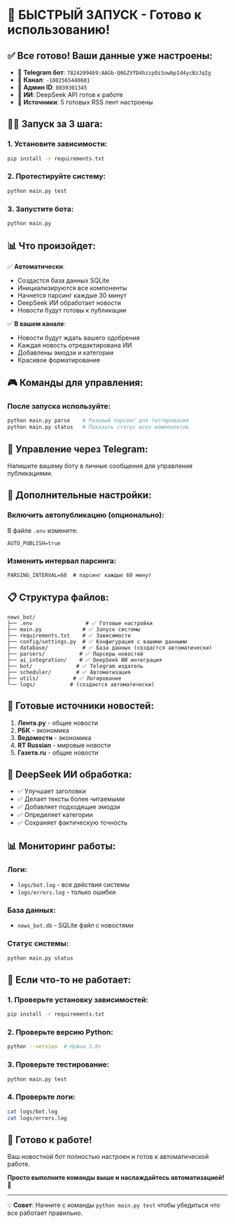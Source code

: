 # 🚀 БЫСТРЫЙ ЗАПУСК - Готово к использованию!

## ✅ Все готово! Ваши данные уже настроены:

- 🤖 **Telegram бот**: `7824209469:AAGb-Q0GZVfD4hzzpOiSowbpId4ycBzJqIg`
- 📢 **Канал**: `-1002565440601`
- 👤 **Админ ID**: `8039301345`
- 🧠 **ИИ**: DeepSeek API готов к работе
- 📰 **Источники**: 5 готовых RSS лент настроены

## 🏃‍♂️ Запуск за 3 шага:

### 1. Установите зависимости:
```bash
pip install -r requirements.txt
```

### 2. Протестируйте систему:
```bash
python main.py test
```

### 3. Запустите бота:
```bash
python main.py
```

## 📊 Что произойдет:

✅ **Автоматически**:
- Создастся база данных SQLite
- Инициализируются все компоненты
- Начнется парсинг каждые 30 минут
- DeepSeek ИИ обработает новости
- Новости будут готовы к публикации

✅ **В вашем канале**:
- Новости будут ждать вашего одобрения
- Каждая новость отредактирована ИИ
- Добавлены эмодзи и категории
- Красивое форматирование

## 🎮 Команды для управления:

### После запуска используйте:
```bash
python main.py parse    # Разовый парсинг для тестирования
python main.py status   # Показать статус всех компонентов
```

## 📱 Управление через Telegram:

Напишите вашему боту в личные сообщения для управления публикациями.

## 🔧 Дополнительные настройки:

### Включить автопубликацию (опционально):
В файле `.env` измените:
```env
AUTO_PUBLISH=true
```

### Изменить интервал парсинга:
```env
PARSING_INTERVAL=60  # парсинг каждые 60 минут
```

## 📋 Структура файлов:

```
news_bot/
├── .env                 # ✅ Готовые настройки
├── main.py             # ✅ Запуск системы  
├── requirements.txt    # ✅ Зависимости
├── config/settings.py  # ✅ Конфигурация с вашими данными
├── database/           # ✅ База данных (создастся автоматически)
├── parsers/           # ✅ Парсеры новостей
├── ai_integration/    # ✅ DeepSeek ИИ интеграция
├── bot/              # ✅ Telegram издатель
├── scheduler/        # ✅ Автоматизация
├── utils/           # ✅ Логирование
└── logs/           # (создается автоматически)
```

## 🎯 Готовые источники новостей:

1. **Лента.ру** - общие новости
2. **РБК** - экономика  
3. **Ведомости** - экономика
4. **RT Russian** - мировые новости
5. **Газета.ru** - общие новости

## 🤖 DeepSeek ИИ обработка:

- ✅ Улучшает заголовки
- ✅ Делает тексты более читаемыми
- ✅ Добавляет подходящие эмодзи
- ✅ Определяет категории
- ✅ Сохраняет фактическую точность

## 📊 Мониторинг работы:

### Логи:
- `logs/bot.log` - все действия системы
- `logs/errors.log` - только ошибки

### База данных:
- `news_bot.db` - SQLite файл с новостями

### Статус системы:
```bash
python main.py status
```

## 🚨 Если что-то не работает:

### 1. Проверьте установку зависимостей:
```bash
pip install -r requirements.txt
```

### 2. Проверьте версию Python:
```bash
python --version  # Нужна 3.8+
```

### 3. Проверьте тестирование:
```bash
python main.py test
```

### 4. Проверьте логи:
```bash
cat logs/bot.log
cat logs/errors.log
```

## 🎉 Готово к работе!

Ваш новостной бот полностью настроен и готов к автоматической работе. 

**Просто выполните команды выше и наслаждайтесь автоматизацией!** 🚀

---

💡 **Совет**: Начните с команды `python main.py test` чтобы убедиться что все работает правильно.